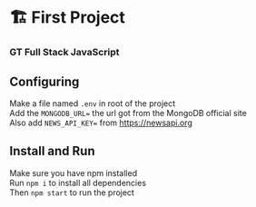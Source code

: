 # 🏗 First Project 
### GT Full Stack JavaScript

## Configuring 
Make a file named `.env` in root of the project <br>
Add the `MONGODB_URL=` the url got from the MongoDB official site <br>
Also add `NEWS_API_KEY=` from https://newsapi.org <br>

## Install and Run 
Make sure you have npm installed <br>
Run `npm i` to install all dependencies <br>
Then `npm start` to run the project <br>




